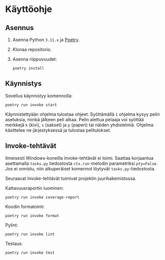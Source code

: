 # Käyttöohje

## Asennus

1. Asenna Python `3.11.x` ja [Poetry](https://python-poetry.org/).
2. Klonaa repositorio.
3. Asenna riippuvuudet:

    ```shell
    poetry install
    ```

## Käynnistys

Sovellus käynnistyy komennolla:

```shell
poetry run invoke start
```

Käynnistettyään ohjelma tulostaa ohjeet.
Syöttämällä `1` ohjelma kysyy pelin asetuksia, minkä jälkeen peli alkaa.
Pelin alettua pelaaja voi syöttää merkkejä `k` (kivi), `s` (sakset) ja `p` (paperi) tai näiden yhdistelmiä.
Ohjelma käsittelee ne järjestyksessä ja tulostaa pelitulokset.

## Invoke-tehtävät

Ilmeisesti Windows-koneilla invoke-tehtävät ei toimi.
Saattaa korjaantua asettamalla `tasks.py` tiedostosta `ctx.run`-metodin parametriksi `pty=False`.
Jos ei onnistu, niin alkuperäiset komennot löytyvät `tasks.py`-tiedostosta.

Seuraavat Invoke-tehtävät toimivat projektin juurihakemistossa.

Kattavuusraportin luominen:

```shell
poetry run invoke coverage-report
```

Koodin formatointi:

```shell
poetry run invoke format
```

Pylint:

```shell
poetry run invoke lint
```

Testaus:

```shell
poetry run invoke test
```
